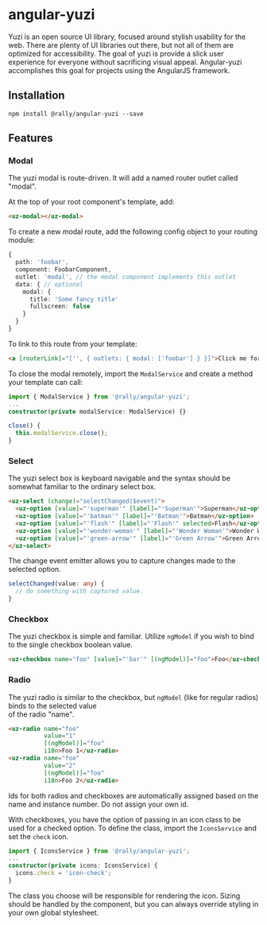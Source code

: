 # angular-yuzi
Yuzi is an open source UI library, focused around stylish usability for the web. There are plenty of UI libraries out
there, but not all of them are optimized for accessibility. The goal of yuzi is provide a slick user experience for
everyone without sacrificing visual appeal. Angular-yuzi accomplishes this goal for projects using the AngularJS framework.

## Installation
`npm install @rally/angular-yuzi --save`

## Features

### Modal
The yuzi modal is route-driven. It will add a named router outlet called "modal". 

At the top of your root component's template, add:
```html
<uz-modal></uz-modal>
```

To create a new modal route, add the following config object to your routing module:
```typescript
{
  path: 'foobar',
  component: FoobarComponent,
  outlet: 'modal', // the modal component implements this outlet
  data: { // optional
    modal: {
      title: 'Some fancy title'
      fullscreen: false
    }
  }
}
```

To link to this route from your template:
```html
<a [routerLink]="['', { outlets: { modal: ['foobar'] } }]">Click me for modalz</a>
```

To close the modal remotely, import the `ModalService` and create a method your template can call:
```typescript
import { ModalService } from '@rally/angular-yuzi';
...
constructor(private modalService: ModalService) {}

close() {
  this.modalService.close();
}
```

### Select
The yuzi select box is keyboard navigable and the syntax should be somewhat familiar to the ordinary select box.

```html
<uz-select (change)="selectChanged($event)">
  <uz-option [value]="'superman'" [label]="'Superman'">Superman</uz-option>
  <uz-option [value]="'batman'" [label]="'Batman'">Batman</uz-option>
  <uz-option [value]="'flash'" [label]="'Flash'" selected>Flash</uz-option>
  <uz-option [value]="'wonder-woman'" [label]="'Wonder Woman'">Wonder Woman</uz-option>
  <uz-option [value]="'green-arrow'" [label]="'Green Arrow'">Green Arrow</uz-option>
</uz-select>
```

The change event emitter allows you to capture changes made to the selected option.
```typescript
selectChanged(value: any) {
  // do something with captured value.
}
```

### Checkbox
The yuzi checkbox is simple and familiar. Utilize `ngModel` if you wish to bind to the single checkbox boolean value.
```html
<uz-checkbox name="foo" [value]="'bar'" [(ngModel)]="foo">Foo</uz-checkbox>
```

### Radio
The yuzi radio is similar to the checkbox, but `ngModel` (like for regular radios) binds to the selected value  
of the radio "name". 
```html
<uz-radio name="foo"
          value="1"
          [(ngModel)]="foo"
          i18n>Foo 1</uz-radio>
<uz-radio name="foo"
          value="2"
          [(ngModel)]="foo"
          i18n>Foo 2</uz-radio>
```
Ids for both radios and checkboxes are automatically assigned based on the name and instance number. Do not assign 
your own id.

With checkboxes, you have the option of passing in an icon class to be used for a checked option. To define the class, 
import the `IconsService` and set the `check` icon.
```typescript
import { IconsService } from '@rally/angular-yuzi';
...
constructor(private icons: IconsService) {
  icons.check = 'icon-check';
}
```
The class you choose will be responsible for rendering the icon. Sizing should be handled by the component, but you can 
always override styling in your own global stylesheet.